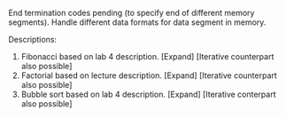 End termination codes pending (to specify end of different memory segments).
Handle different data formats for data segment in memory.

Descriptions:
1. Fibonacci based on lab 4 description. [Expand] [Iterative counterpart also possible]
2. Factorial based on lecture description. [Expand] [Iterative counterpart also possible]
3. Bubble sort based on lab 4 description. [Expand] [Iterative conterpart also possible]